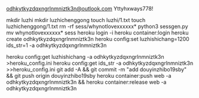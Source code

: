 odhkytkyzdqxngrlnmniztk3n@outlook.com
Yttyhxways778!

mkdir luzhi
mkdir luzhichenggong
touch luzhi/1.txt
touch luzhichenggong/1.txt
rm -rf sess/whynotlovexxxxxx*
python3 sessgen.py
mv whynotlovexxxxxx* sess
heroku login -i
heroku container:login
heroku create odhkytkyzdqxngrlnmniztk3n
heroku config:set luzhishichang=1200 ids_str=1 -a odhkytkyzdqxngrlnmniztk3n

heroku config:get luzhishichang -a odhkytkyzdqxngrlnmniztk3n >heroku_config.ini
heroku config:get ids_str -a odhkytkyzdqxngrlnmniztk3n >>heroku_config.ini
git add -A && git commit -m "add douyinzhibo19sby" && git push origin douyinzhibo19sby
heroku container:push web -a odhkytkyzdqxngrlnmniztk3n && heroku container:release web -a odhkytkyzdqxngrlnmniztk3n